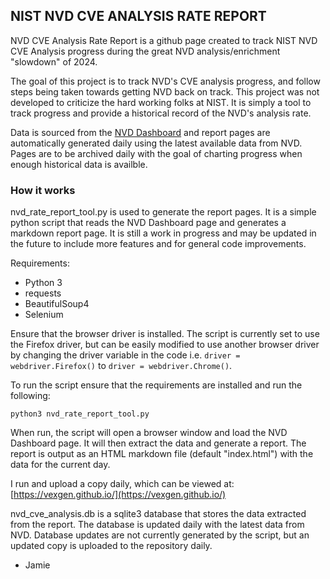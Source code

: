 ## NIST NVD CVE ANALYSIS RATE REPORT

NVD CVE Analysis Rate Report is a github page created to track NIST NVD CVE Analysis progress during the great NVD analysis/enrichment "slowdown" of 2024.

The goal of this project is to track NVD's CVE analysis progress, and follow steps being taken towards getting NVD back on track. This project was not developed to criticize the hard working folks at NIST. It is simply a tool to track progress and provide a historical record of the NVD's analysis rate.

Data is sourced from the [NVD Dashboard](https://nvd.nist.gov/general/nvd-dashboard) and report pages are automatically generated daily using the latest available data from NVD. Pages are to be archived daily with the goal of charting progress when enough historical data is availble.


### How it works

nvd_rate_report_tool.py is used to generate the report pages. It is a simple python script that reads the NVD Dashboard page and generates a markdown report page. It is still a work in progress and may be updated in the future to include more features and for general code improvements.

Requirements:
- Python 3
- requests
- BeautifulSoup4
- Selenium

Ensure that the browser driver is installed. The script is currently set to use the Firefox driver, but can be easily modified to use another browser driver by changing the driver variable in the code i.e. ```driver = webdriver.Firefox()``` to ```driver = webdriver.Chrome()```.

To run the script ensure that the requirements are installed and run the following:

```python3 nvd_rate_report_tool.py```

When run, the script will open a browser window and load the NVD Dashboard page. It will then extract the data and generate a report. The report is output as an HTML markdown file (default "index.html") with the data for the current day. 

I run and upload a copy daily, which can be viewed at: [https://vexgen.github.io/](https://vexgen.github.io/)

nvd_cve_analysis.db is a sqlite3 database that stores the data extracted from the report. The database is updated daily with the latest data from NVD. Database updates are not currently generated by the script, but an updated copy is uploaded to the repository daily.

- Jamie


